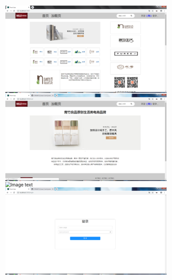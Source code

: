 ![Image text](https://github.com/378406712/react-UserSystem/blob/master/showImg/index.png)
![Image text](https://github.com/378406712/react-UserSystem/blob/master/showImg/load.png)
![Image text](https://github.com/378406712/react-UserSystem/blob/master/showImg/detail.png)
![Image text](https://github.com/378406712/react-UserSystem/blob/master/showImg/login.png)
